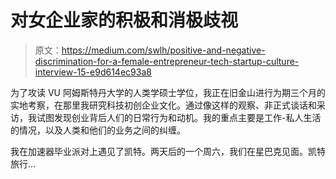 # 对女企业家的积极和消极歧视

> 原文：<https://medium.com/swlh/positive-and-negative-discrimination-for-a-female-entrepreneur-tech-startup-culture-interview-15-e9d614ec93a8>

为了攻读 VU 阿姆斯特丹大学的人类学硕士学位，我正在旧金山进行为期三个月的实地考察，在那里我研究科技初创企业文化。通过像这样的观察、非正式谈话和采访，我试图发现创业背后人们的日常行为和动机。我的重点主要是工作-私人生活的情况，以及人类和他们的业务之间的纠缠。

我在加速器毕业派对上遇见了凯特。两天后的一个周六，我们在星巴克见面。凯特旅行…